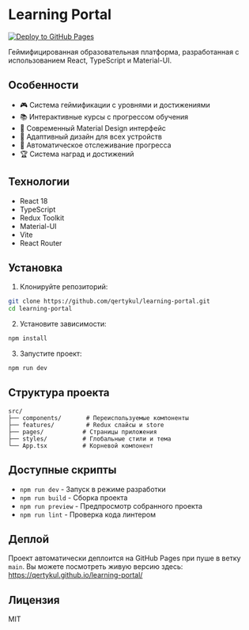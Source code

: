 # Learning Portal

[![Deploy to GitHub Pages](https://github.com/qertykul/learning-portal/actions/workflows/deploy.yml/badge.svg)](https://github.com/qertykul/learning-portal/actions/workflows/deploy.yml)

Геймифицированная образовательная платформа, разработанная с использованием React, TypeScript и Material-UI.

## Особенности

- 🎮 Система геймификации с уровнями и достижениями
- 📚 Интерактивные курсы с прогрессом обучения
- 🎨 Современный Material Design интерфейс
- 📱 Адаптивный дизайн для всех устройств
- 🔄 Автоматическое отслеживание прогресса
- 🏆 Система наград и достижений

## Технологии

- React 18
- TypeScript
- Redux Toolkit
- Material-UI
- Vite
- React Router

## Установка

1. Клонируйте репозиторий:
```bash
git clone https://github.com/qertykul/learning-portal.git
cd learning-portal
```

2. Установите зависимости:
```bash
npm install
```

3. Запустите проект:
```bash
npm run dev
```

## Структура проекта

```
src/
├── components/       # Переиспользуемые компоненты
├── features/         # Redux слайсы и store
├── pages/           # Страницы приложения
├── styles/          # Глобальные стили и тема
└── App.tsx          # Корневой компонент
```

## Доступные скрипты

- `npm run dev` - Запуск в режиме разработки
- `npm run build` - Сборка проекта
- `npm run preview` - Предпросмотр собранного проекта
- `npm run lint` - Проверка кода линтером

## Деплой

Проект автоматически деплоится на GitHub Pages при пуше в ветку `main`. Вы можете посмотреть живую версию здесь:
https://qertykul.github.io/learning-portal/

## Лицензия

MIT
